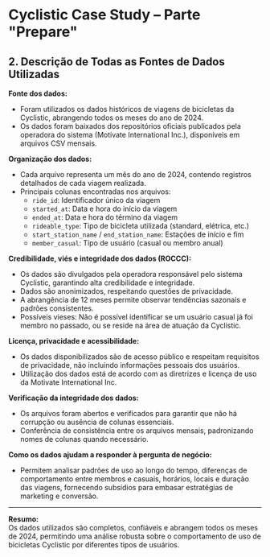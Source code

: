 # Cyclistic Case Study – Parte "Prepare"

## 2. Descrição de Todas as Fontes de Dados Utilizadas

**Fonte dos dados:**
- Foram utilizados os dados históricos de viagens de bicicletas da Cyclistic, abrangendo todos os meses do ano de 2024.
- Os dados foram baixados dos repositórios oficiais publicados pela operadora do sistema (Motivate International Inc.), disponíveis em arquivos CSV mensais.

**Organização dos dados:**
- Cada arquivo representa um mês do ano de 2024, contendo registros detalhados de cada viagem realizada.
- Principais colunas encontradas nos arquivos:
  - `ride_id`: Identificador único da viagem
  - `started_at`: Data e hora do início da viagem
  - `ended_at`: Data e hora do término da viagem
  - `rideable_type`: Tipo de bicicleta utilizada (standard, elétrica, etc.)
  - `start_station_name` / `end_station_name`: Estações de início e fim
  - `member_casual`: Tipo de usuário (casual ou membro anual)

**Credibilidade, viés e integridade dos dados (ROCCC):**
- Os dados são divulgados pela operadora responsável pelo sistema Cyclistic, garantindo alta credibilidade e integridade.
- Dados são anonimizados, respeitando questões de privacidade.
- A abrangência de 12 meses permite observar tendências sazonais e padrões consistentes.
- Possíveis vieses: Não é possível identificar se um usuário casual já foi membro no passado, ou se reside na área de atuação da Cyclistic.

**Licença, privacidade e acessibilidade:**
- Os dados disponibilizados são de acesso público e respeitam requisitos de privacidade, não incluindo informações pessoais dos usuários.
- Utilização dos dados está de acordo com as diretrizes e licença de uso da Motivate International Inc.

**Verificação da integridade dos dados:**
- Os arquivos foram abertos e verificados para garantir que não há corrupção ou ausência de colunas essenciais.
- Conferência de consistência entre os arquivos mensais, padronizando nomes de colunas quando necessário.

**Como os dados ajudam a responder à pergunta de negócio:**
- Permitem analisar padrões de uso ao longo do tempo, diferenças de comportamento entre membros e casuais, horários, locais e duração das viagens, fornecendo subsídios para embasar estratégias de marketing e conversão.

---

**Resumo:**  
Os dados utilizados são completos, confiáveis e abrangem todos os meses de 2024, permitindo uma análise robusta sobre o comportamento de uso de bicicletas Cyclistic por diferentes tipos de usuários.
